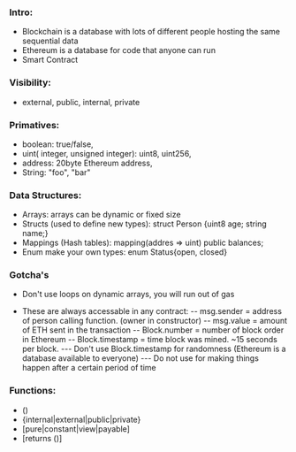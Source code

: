 <!-- https://hackmd.io/@1LsqLgZ9SFyvmF1L1suBIw/dapp-dev -->
<!-- https://www.youtube.com/watch?v=UGiA709mQSg -->

### Intro:

- Blockchain is a database with lots of different people hosting the same sequential data
- Ethereum is a database for code that anyone can run
- Smart Contract

### Visibility:

- external, public, internal, private

### Primatives:

- boolean: true/false,
- uint( integer, unsigned integer): uint8, uint256,
- address: 20byte Ethereum address,
- String: "foo", "bar"

### Data Structures:

- Arrays: arrays can be dynamic or fixed size
- Structs (used to define new types): struct Person {uint8 age; string name;}
- Mappings (Hash tables): mapping(addres => uint) public balances;
- Enum make your own types: enum Status{open, closed}

### Gotcha's

- Don't use loops on dynamic arrays, you will run out of gas

- These are always accessable in any contract:
  -- msg.sender = address of person calling function. (owner in constructor)
  -- msg.value = amount of ETH sent in the transaction
  -- Block.number = number of block order in Ethereum
  -- Block.timestamp = time block was mined. ~15 seconds per block.
  --- Don't use Block.timestamp for randomness (Ethereum is a database available to everyone)
  --- Do not use for making things happen after a certain period of time

### Functions:

- (<parameter types>)
- {internal|external|public|private}
- [pure|constant|view|payable]
- [returns (<return types>)]
